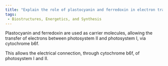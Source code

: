 ```yaml
---
title: "Explain the role of plastocyanin and ferredoxin in electron transfer in Photosystem I. "
tags:
 - Biostructures, Energetics, and Synthesis
---
```

Plastocyanin and ferredoxin are used as carrier molecules, allowing the transfer of electrons between photosystem II and photosystem I, via cytochrome b6f. 

This allows the electrical connection, through cytochrome b6f, of photosystem I and II. 
